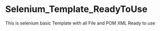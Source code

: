# Selenium_Template_ReadyToUse
This is selenium basic Template with all File and POM XML Ready to use
